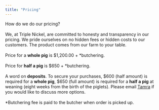 ```yaml
---
title: "Pricing"
---
```


How do we do our pricing?
\
\
We, at Triple Nickel, are committed to honesty and transparency in our pricing. We pride ourselves on no hidden fees or hidden costs to our customers. The product comes from our farm to your table.
\
\
Price for a **whole pig** is $1,200.00 + *butchering.
\
\
Price for **half a pig** is $650 + *butchering.
\
\
A word on **deposits**. To secure your purchases, $600 (half amount) is required for a **whole pig**, $650 (full amount) is required for a **half a pig** at weaning (eight weeks from the birth of the piglets). Please email [Tamra](mailto:tamra@triplenickelpigs.com) if you would like to discuss more options.
\
\
*Butchering fee is paid to the butcher when order is picked up.